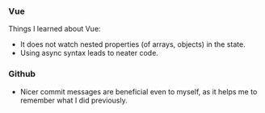 ### Vue

Things I learned about Vue:
- It does not watch nested properties (of arrays, objects) in the state.
- Using async syntax leads to neater code. 

### Github

- Nicer commit messages are beneficial even to myself, as it helps me to remember what I did previously.